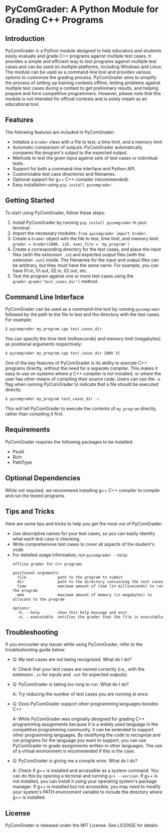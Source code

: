  PyComGrader: A Python Module for Grading C++ Programs
=====================================================

Introduction
------------

PyComGrader is a Python module designed to help educators and students easily evaluate and grade C++ programs against multiple test cases. It provides a simple and efficient way to test programs against multiple test cases and can be used on multiple platforms, including Windows and Linux. The module can be used as a command-line tool and provides various options to customize the grading process. PyComGrader aims to simplify the process of setting up training contests offline, testing problems against multiple test cases during a contest to get preliminary results, and helping prepare and form competitive programmers. However, please note that this module is not intended for official contests and is solely meant as an educational tool.

Features
--------

The following features are included in PyComGrader:

* Initialize a `Grader` class with a file to test, a time limit, and a memory limit.
* Automatic comparison of outputs: PyComGrader automatically compares the program's output to the expected output.
* Methods to test the given input against sets of test cases or individual tests.
* Support for both a command-line interface and Python API.
* Customizable test case directories and filenames.
* Optional support for g++ C++ compiler (recommended).
* Easy installation using `pip install pycomgrader`.

Getting Started
---------------

To start using PyComGrader, follow these steps:

1. Install PyComGrader by running `pip install pycomgrader` in your terminal.
2. Import the necessary modules: `from pycomgrader import Grader`.
3. Create a `Grader` object with the file to test, time limit, and memory limit: `grader = Grader(2000, 128, exec_file = 'my_program')`
4. Create a corresponding directory for the test cases, and place the input files (with the extension `.in`) and expected output files (with the extension `.out`) inside. The filenames for the input and output files can be arbitrary, but they must have the same name. For example, you can have 01.in, 01.out, 02.in, 02.out, etc.
5. Test the program against one or more test cases using the `grader.grade('test_cases_dir')` method.

Command Line Interface
----------------------

PyComGrader can be used as a command-line tool by running `pycomgrader` followed by the path to the file to test and the directory with the test cases. For example:
```bash
$ pycomgrader my_program.cpp test_cases_dir
```
You can specify the time limit (milliseconds) and memory limit (megabytes) as positional arguments respectively:
```bash
$ pycomgrader my_program.cpp test_cases_dir 1000 32
```
One of the key features of PyComGrader is its ability to execute C++ programs directly, without the need for a separate compiler. This makes it easy to use on systems where a C++ compiler is not installed, or where the user has other means of compiling their source code. Users can use the `-e` flag when running PyComGrader to indicate that a file should be executed directly.
```bash
$ pycomgrader my_program test_cases_dir -e
```
This will tell PyComGrader to execute the contents of `my_program` directly, rather than compiling it first.

Requirements
------------

PyComGrader requires the following packages to be installed:

* Psutil
* Rich
* PathType

Optional Dependencies
-----------------------

While not required, we recommend installing g++ C++ compiler to compile and run the tested programs.

Tips and Tricks
--------------

Here are some tips and tricks to help you get the most out of PyComGrader:

* Use descriptive names for your test cases, so you can easily identify what each test case is checking.
* Write comprehensive test cases to cover all aspects of the student's code.
* For detailed usage information, run `pycomgrader --help`:
  ```
  offline grader for C++ programs

  positional arguments:
    file              path to the program to submit
    dir               path to the directory containing the test cases
    time              maximum amount of time (in milliseconds) to run the program
    mem               maximum amount of memory (in megabytes) to allocate to the program

  options:
    -h, --help        show this help message and exit
    -e, --executable  notifies the grader that the file is executable
  ```

Troubleshooting
---------------

If you encounter any issues while using PyComGrader, refer to the troubleshooting guide below:

* Q: My test cases are not being recognized. What do I do?

  A: Check that your test cases are named correctly (i.e., with the extension `.in` for inputs and `.out` for expected outputs).

* Q: PyComGrader is taking too long to run. What do I do?

  A: Try reducing the number of test cases you are running at once.

* Q: Does PyComGrader support other programming languages besides C++  
  
  A: While PyComGrader was originally designed for grading C++ programming assignments because it is a widely used language in the competitive programming community, it can be extended to support other programming languages. By modifying the code to recognize and run programs for the language you want to support, you can use PyComGrader to grade assignments written in other languages. The use of a virtual environment is recommended if this is the case.

* Q: PyComGrader is giving me a compile error. What do I do?
  
  A: Check if g++ is installed and accessible as a system command. You can do this by opening a terminal and running `g++ --version`. If g++ is not installed, you can install it using your operating system's package manager. If g++ is installed but not accessible, you may need to modify your system's PATH environment variable to include the directory where g++ is installed.

License
-------

PyComGrader is released under the MIT License. See LICENSE for details.
